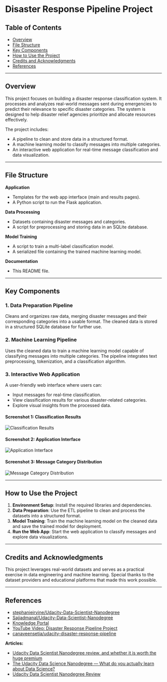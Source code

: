 # **Disaster Response Pipeline Project**

## **Table of Contents**
- [Overview](#overview)
- [File Structure](#file-structure)
- [Key Components](#key-components)
- [How to Use the Project](#how-to-use-the-project)
- [Credits and Acknowledgments](#credits-and-acknowledgments)
- [References](#references)

---

## **Overview**
This project focuses on building a disaster response classification system. It processes and analyzes real-world messages sent during emergencies to predict their relevance to specific disaster categories. The system is designed to help disaster relief agencies prioritize and allocate resources effectively.

The project includes:
- A pipeline to clean and store data in a structured format.
- A machine learning model to classify messages into multiple categories.
- An interactive web application for real-time message classification and data visualization.

---

## **File Structure**

**Application**  
- Templates for the web app interface (main and results pages).  
- A Python script to run the Flask application.

**Data Processing**  
- Datasets containing disaster messages and categories.  
- A script for preprocessing and storing data in an SQLite database.

**Model Training**  
- A script to train a multi-label classification model.  
- A serialized file containing the trained machine learning model.

**Documentation**  
- This README file.

---

## **Key Components**

### **1. Data Preparation Pipeline**
Cleans and organizes raw data, merging disaster messages and their corresponding categories into a usable format. The cleaned data is stored in a structured SQLite database for further use.

### **2. Machine Learning Pipeline**
Uses the cleaned data to train a machine learning model capable of classifying messages into multiple categories. The pipeline integrates text preprocessing, tokenization, and a classification algorithm.

### **3. Interactive Web Application**
A user-friendly web interface where users can:
- Input messages for real-time classification.
- View classification results for various disaster-related categories.
- Explore visual insights from the processed data.

#### Screenshot 1: Classification Results
![Classification Results](one.png)

#### Screenshot 2: Application Interface
![Application Interface](Screenshot%202024-12-02%20at%203.00.17%20PM.png)

#### Screenshot 3: Message Category Distribution
![Message Category Distribution](two.png)

---

## **How to Use the Project**

1. **Environment Setup**: Install the required libraries and dependencies.  
2. **Data Preparation**: Use the ETL pipeline to clean and process the datasets into a structured format.  
3. **Model Training**: Train the machine learning model on the cleaned data and save the trained model for deployment.  
4. **Run the Web App**: Start the web application to classify messages and explore data visualizations.

---

## **Credits and Acknowledgments**
This project leverages real-world datasets and serves as a practical exercise in data engineering and machine learning. Special thanks to the dataset providers and educational platforms that made this work possible.

---

## **References**

- [stephanieirvine/Udacity-Data-Scientist-Nanodegree](https://github.com/stephanieirvine/Udacity-Data-Scientist-Nanodegree)
- [Sajjadmanal/Udacity-Data-Scientist-Nanodegree](https://github.com/Sajjadmanal/Udacity-Data-Scientist-Nanodegree)
- [Knowledge Portal](#)
- [YouTube Video: Disaster Response Pipeline Project](https://www.youtube.com/watch?v=wBNYrd1gQH0)
- [canaveensetia/udacity-disaster-response-pipeline](https://github.com/canaveensetia/udacity-disaster-response-pipeline)

**Articles:**
- [Udacity Data Scientist Nanodegree review, and whether it is worth the huge premium](#)
- [The Udacity Data Science Nanodegree — What do you actually learn about Data Science?](#)
- [Udacity Data Scientist Nanodegree Review](#)
